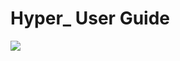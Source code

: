 # Hyper\_ User Guide

![](https://trello-attachments.s3.amazonaws.com/57ac415d5c5774e392d184a5/2057x757/5e8a739341e161322e95ba866f74b03c/main.png)
